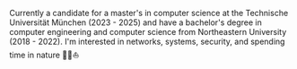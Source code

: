 Currently a candidate for a master's in computer science at the Technische Universität München (2023 - 2025) and have a bachelor's degree in computer engineering and computer science from Northeastern University (2018 - 2022). I'm interested in networks, systems, security, and spending time in nature 🎿🏃⛵️
<!--
**ddritzenhoff/ddritzenhoff** is a ✨ _special_ ✨ repository because its `README.md` (this file) appears on your GitHub profile.

Here are some ideas to get you started:

- 🔭 I’m currently working on ...
- 🌱 I’m currently learning ...
- 👯 I’m looking to collaborate on ...
- 🤔 I’m looking for help with ...
- 💬 Ask me about ...
- 📫 How to reach me: ...
- 😄 Pronouns: ...
- ⚡ Fun fact: ...
-->
